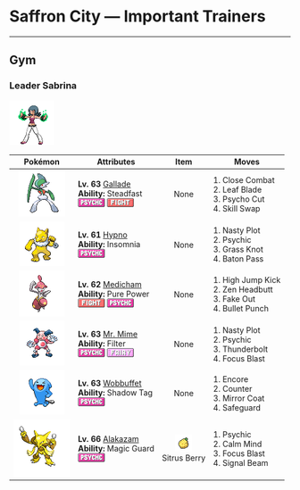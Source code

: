# Saffron City — Important Trainers


---

## Gym

### Leader Sabrina

![Leader Sabrina](../../assets/important_trainers/sabrina.png "Leader Sabrina")

| Pokémon | Attributes | Item | Moves |
|:-------:|------------|:----:|-------|
| ![Gallade](../../assets/sprites/gallade/front.gif "Gallade: Because it can sense what its foe is thinking, its attacks burst out first, fast, and fierce.")| **Lv. 63** [Gallade](../../pokemon/gallade.md/)<br>**Ability:** <span class="tooltip" title="Raises Speed each time the Pokémon flinches.">Steadfast</span><br>![psychic](../../assets/types/psychic.png "Psychic") ![fighting](../../assets/types/fighting.png "Fighting") | None | 1. <span class="tooltip" title="The user fights the foe up close without guarding itself. It also cuts the user’s Defense and Sp. Def.">Close Combat</span><br>2. <span class="tooltip" title="The foe is slashed with a sharp leaf. It has a high critical-hit ratio. ">Leaf Blade</span><br>3. <span class="tooltip" title="The user tears at the foe with blades formed by psychic power. It has a high critical-hit ratio.">Psycho Cut</span><br>4. <span class="tooltip" title="The user employs its psychic power to exchange abilities with the foe. ">Skill Swap</span> |
| ![Hypno](../../assets/sprites/hypno/front.gif "Hypno: Always holding a pendulum that it swings at a steady rhythm, it causes drowsiness in anyone nearby.")| **Lv. 61** [Hypno](../../pokemon/hypno.md/)<br>**Ability:** <span class="tooltip" title="Prevents the Pokémon from falling asleep.">Insomnia</span><br>![psychic](../../assets/types/psychic.png "Psychic") | None | 1. <span class="tooltip" title="The user stimulates its brain by thinking bad thoughts. It sharply raises the user’s Sp. Atk.">Nasty Plot</span><br>2. <span class="tooltip" title="The foe is hit by a strong telekinetic force. It may also reduce the foe’s Sp. Def stat.">Psychic</span><br>3. <span class="tooltip" title="The user snares the foe with grass and trips it. The heavier the foe, the greater the damage.">Grass Knot</span><br>4. <span class="tooltip" title="The user switches places with a party Pokémon in waiting, passing along any stat changes.">Baton Pass</span> |
| ![Medicham](../../assets/sprites/medicham/front.gif "Medicham: Through yoga training, it gained the psychic power to predict its foe’s next move.")| **Lv. 62** [Medicham](../../pokemon/medicham.md/)<br>**Ability:** <span class="tooltip" title="Boosts the power of physical attacks.">Pure Power</span><br>![fighting](../../assets/types/fighting.png "Fighting") ![psychic](../../assets/types/psychic.png "Psychic") | None | 1. <span class="tooltip" title="The foe is attacked with a knee kick from a jump. If it misses, the user is hurt instead.">High Jump Kick</span><br>2. <span class="tooltip" title="The user focuses its willpower to its head and rams the foe. It may also make the target flinch.">Zen Headbutt</span><br>3. <span class="tooltip" title="An attack that hits first and makes the target flinch. It only works the first turn the user is in battle.">Fake Out</span><br>4. <span class="tooltip" title="The user strikes with a tough punch as fast as a bullet. This move always goes first.">Bullet Punch</span> |
| ![Mr. Mime](../../assets/sprites/mr-mime/front.gif "Mr. Mime: Its fingertips emit a peculiar force field that hardens air to create an actual wall.")| **Lv. 63** [Mr. Mime](../../pokemon/mr-mime.md/)<br>**Ability:** <span class="tooltip" title="Reduces damage from supereffective attacks.">Filter</span><br>![psychic](../../assets/types/psychic.png "Psychic") ![fairy](../../assets/types/fairy.png "Fairy") | None | 1. <span class="tooltip" title="The user stimulates its brain by thinking bad thoughts. It sharply raises the user’s Sp. Atk.">Nasty Plot</span><br>2. <span class="tooltip" title="The foe is hit by a strong telekinetic force. It may also reduce the foe’s Sp. Def stat.">Psychic</span><br>3. <span class="tooltip" title="A strong electric blast is loosed at the foe. It may also leave the foe paralyzed.">Thunderbolt</span><br>4. <span class="tooltip" title="The user heightens its mental focus and unleashes its power. It may also lower the target’s Sp. Def.">Focus Blast</span> |
| ![Wobbuffet](../../assets/sprites/wobbuffet/front.gif "Wobbuffet: To keep its pitch-black tail hidden, it lives quietly in the darkness. It is never first to attack.")| **Lv. 63** [Wobbuffet](../../pokemon/wobbuffet.md/)<br>**Ability:** <span class="tooltip" title="Prevents the foe from escaping.">Shadow Tag</span><br>![psychic](../../assets/types/psychic.png "Psychic") | None | 1. <span class="tooltip" title="The user compels the foe to keep using only the move it last used for three to seven turns.">Encore</span><br>2. <span class="tooltip" title="A retaliation move that counters any physical attack, inflicting double the damage taken.">Counter</span><br>3. <span class="tooltip" title="A retaliation move that counters any special attack, inflicting double the damage taken.">Mirror Coat</span><br>4. <span class="tooltip" title="The user creates a protective field that prevents status problems for five turns.">Safeguard</span> |
| ![Alakazam](../../assets/sprites/alakazam/front.gif "Alakazam: Its brain cells multiply continually until it dies. As a result, it remembers everything.")| **Lv. 66** [Alakazam](../../pokemon/alakazam.md/)<br>**Ability:** <span class="tooltip" title="The Pokémon only takes damage from attacks.">Magic Guard</span><br>![psychic](../../assets/types/psychic.png "Psychic") | ![Sitrus Berry](../../assets/items/sitrus_berry.png "Sitrus Berry")<br><span class="tooltip" title="It may be used or held by a Pokémon to heal the user’s HP a little.">Sitrus Berry</span> | 1. <span class="tooltip" title="The foe is hit by a strong telekinetic force. It may also reduce the foe’s Sp. Def stat.">Psychic</span><br>2. <span class="tooltip" title="The user quietly focuses its mind and calms its spirit to raise its Sp. Atk and Sp. Def stats.">Calm Mind</span><br>3. <span class="tooltip" title="The user heightens its mental focus and unleashes its power. It may also lower the target’s Sp. Def.">Focus Blast</span><br>4. <span class="tooltip" title="The user attacks with a sinister beam of light. It may also confuse the target. ">Signal Beam</span> |


